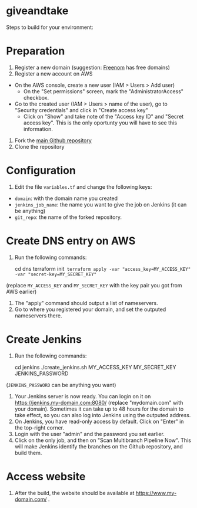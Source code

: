 # giveandtake

Steps to build for your environment:

# Preparation

1. Register a new domain (suggestion: [Freenom](https://freenom.com/) has free domains)
1. Register a new account on AWS
  - On the AWS console, create a new user (IAM > Users > Add user)
    - On the "Set permissions" screen, mark the "AdministratorAccess" checkbox.
  - Go to the created user (IAM > Users > name of the user), go to "Security credentials" and click in
     "Create access key"
    - Click on "Show" and take note of the "Access key ID" and "Secret access key". This is the only
     oportunty you will have to see this information.
1. Fork the [main Github repository](https://github.com/andrenho/giveandtake)
1. Clone the repository

# Configuration

1. Edit the file `variables.tf` and change the following keys:
  - `domain`: with the domain name you created
  - `jenkins_job_name`: the name you want to give the job on Jenkins (it can be anything)
  - `git_repo`: the name of the forked repository.

# Create DNS entry on AWS

1. Run the following commands:

	cd dns
	terraform init`
	terraform apply -var "access_key=MY_ACCESS_KEY" -var "secret-key=MY_SECRET_KEY"`

(replace `MY_ACCESS_KEY` and `MY_SECRET_KEY` with the key pair you got from AWS earlier)

1. The "apply" command should output a list of nameservers.
1. Go to where you registered your domain, and set the outputed nameservers there.

# Create Jenkins

1. Run the following commands:

	cd jenkins
	./create_jenkins.sh MY_ACCESS_KEY MY_SECRET_KEY JENKINS_PASSWORD

(`JENKINS_PASSWORD` can be anything you want)

1. Your Jenkins server is now ready. You can login on it on https://jenkins.my-domain.com:8080/ 
   (replace "mydomain.com" with your domain). Sometimes it can take up to 48 hours for the domain
   to take effect, so you can also log into Jenkins using the outputed address.
1. On Jenkins, you have read-only access by default. Click on "Enter" in the top-right corner.
1. Login with the user "admin" and the password you set earlier.
1. Click on the only job, and then on "Scan Multibranch Pipeline Now". This will make Jenkins identify
   the branches on the Github repository, and build them.

# Access website

1. After the build, the website should be available at https://www.my-domain.com/ .
